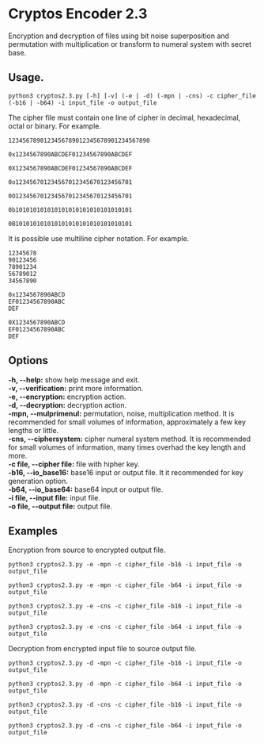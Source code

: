 # Cryptos Encoder 2.3

Encryption and decryption of files using bit noise superposition and permutation with multiplication or transform to numeral system with secret base.

## Usage.

`python3 cryptos2.3.py [-h] [-v] (-e | -d) (-mpn | -cns) -c cipher_file (-b16 | -b64) -i input_file -o output_file`

The cipher file must contain one line of cipher in decimal, hexadecimal, octal or binary. For example.

`1234567890123456789012345678901234567890`

`0x1234567890ABCDEF01234567890ABCDEF`

`0X1234567890ABCDEF01234567890ABCDEF`

`0o123456701234567012345670123456701`

`0O123456701234567012345670123456701`

`0b101010101010101010101010101010101`

`0B101010101010101010101010101010101`

It is possible use multiline cipher notation. For example.

```
12345678
90123456
78901234
56789012
34567890
```
```
0x1234567890ABCD
EF01234567890ABC
DEF
```
```
0X1234567890ABCD
EF01234567890ABC
DEF
```

## Options

**-h, --help:** show help message and exit.  
**-v, --verification:** print more information.  
**-e, --encryption:** encryption action.  
**-d, --decryption:** decryption action.  
**-mpn, --mulprimenul:** permutation, noise, multiplication method. It is recommended for small volumes of information, approximately a few key lengths or little.  
**-cns, --ciphersystem:** cipher numeral system method. It is recommended for small volumes of information, many times overhad the key length and more.  
**-c file, --cipher file:** file with hipher key.  
**-b16, --io_base16:** base16 input or output file. It it recommended for key generation option.  
**-b64, --io_base64:** base64 input or output file.  
**-i file, --input file:** input file.  
**-o file, --output file:** output file.  

## Examples

Encryption from source to encrypted output file.

`python3 cryptos2.3.py -e -mpn -c cipher_file -b16 -i input_file -o output_file`

`python3 cryptos2.3.py -e -mpn -c cipher_file -b64 -i input_file -o output_file`

`python3 cryptos2.3.py -e -cns -c cipher_file -b16 -i input_file -o output_file`

`python3 cryptos2.3.py -e -cns -c cipher_file -b64 -i input_file -o output_file`

Decryption from encrypted input file to source output file.

`python3 cryptos2.3.py -d -mpn -c cipher_file -b16 -i input_file -o output_file`

`python3 cryptos2.3.py -d -mpn -c cipher_file -b64 -i input_file -o output_file`

`python3 cryptos2.3.py -d -cns -c cipher_file -b16 -i input_file -o output_file`

`python3 cryptos2.3.py -d -cns -c cipher_file -b64 -i input_file -o output_file`
